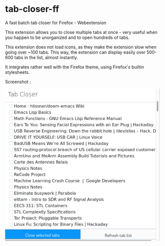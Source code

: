 # tab-closer-ff
A fast batch tab closer for Firefox - Webextension

This extension allows you to close multiple tabs at once - very useful when you happen to be unorganized and to open hundreds of tabs.

This extension does not load icons, as they make the extension slow when going over ~100 tabs. This way, the extension can display easily over 500-600 tabs in the list, almost instantly. 

It integrates rather well with the Firefox theme, using Firefox's builtin stylesheets.

Screenshot :

![Screenshot](https://raw.githubusercontent.com/Cocosushi6/tab-closer-ff/master/2019-04-01-223702_1366x768_scrot.png)

